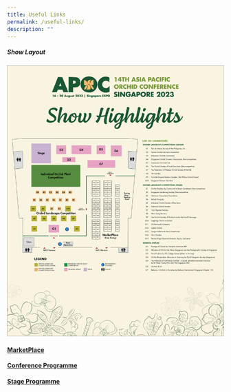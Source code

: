 ```yaml
---
title: Useful Links
permalink: /useful-links/
description: ""
---
```

##### Show Layout
![](/images/showlayout.jpg)

#### [MarketPlace](https://www.apoc14.gov.sg/MarketPlace/)

#### [Conference Programme](https://www.apoc14.gov.sg/conference/conference-programme/)

#### [Stage Programme](https://www.apoc14.gov.sg/orchid-show/stageprogramme/)



